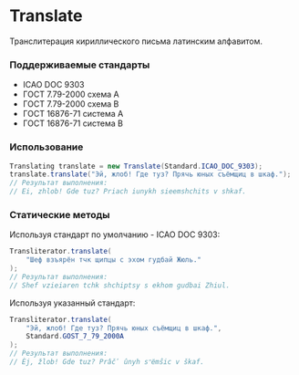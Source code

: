 # Translate
Транслитерация кириллического письма латинским алфавитом.

### Поддерживаемые стандарты
* ICAO DOC 9303
* ГОСТ 7.79-2000 схема A
* ГОСТ 7.79-2000 схема B
* ГОСТ 16876-71 система А
* ГОСТ 16876-71 система B

### Использование
```java
Translating translate = new Translate(Standard.ICAO_DOC_9303);
translate.translate("Эй, жлоб! Где туз? Прячь юных съёмщиц в шкаф.");
// Результат выполнения:
// Ei, zhlob! Gde tuz? Priach iunykh sieemshchits v shkaf.
```

### Статические методы
Используя стандарт по умолчанию - ICAO DOC 9303:
```java
Transliterator.translate(
	"Шеф взъярён тчк щипцы с эхом гудбай Жюль."
);
// Результат выполнения:
// Shef vzieiaren tchk shchiptsy s ekhom gudbai Zhiul.
```

Используя указанный стандарт:
```java
Transliterator.translate(
    "Эй, жлоб! Где туз? Прячь юных съёмщиц в шкаф.",
    Standard.GOST_7_79_2000A
);
// Результат выполнения:
// Èj, žlob! Gde tuz? Prâčʹ ûnyh sʺёmŝic v škaf.
```